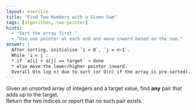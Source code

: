 ```yaml
---
layout: exercise
title: "Find Two Numbers with a Given Sum"
tags: [algorithms, two-pointer]
hints:
  - "Sort the array first."
  - "Use one pointer at each end and move inward based on the sum."
answer: |
  After sorting, initialise `i = 0`, `j = n−1`.  
  While `i < j`:
  * if `a[i] + a[j] == target` → done  
  * else move the lower/higher pointer inward.  
  Overall O(n log n) due to sort (or O(n) if the array is pre-sorted).
---
```


Given an unsorted array of integers and a target value, find **any** pair that adds up to the target.  
Return the two indices or report that no such pair exists.
